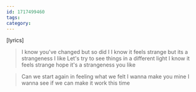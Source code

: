 ```yaml
---
id: 1717499460
tags: 
category:
---
```


[lyrics]
> I know you've changed
> but so did I
> I know it feels strange
> but its a strangeness I like
> Let's try to see things
> in a different light
> I know it feels strange
> hope it's a strangeness you like

> Can we start again
> in feeling what we felt
> I wanna make you mine
> I wanna see
> if we can make it work
> this time

